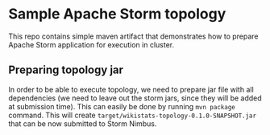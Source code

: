 # Sample Apache Storm topology

This repo contains simple maven artifact that demonstrates how to prepare
Apache Storm application for execution in cluster.


## Preparing topology jar

In order to be able to execute topology, we need to prepare jar file with all
dependencies (we need to leave out the storm jars, since they will be added at
submission time). This can easily be done by running `mvn package` command.
This will create `target/wikistats-topology-0.1.0-SNAPSHOT.jar` that can be
now submitted to Storm Nimbus.
